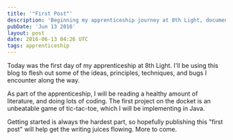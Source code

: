 ```yaml
---
title: '"First Post"'
description: 'Beginning my apprenticeship journey at 8th Light, documenting the ideas, principles, and techniques I encounter along the way.'
pubDate: 'Jun 13 2016'
layout: post
date: 2016-06-13 04:26 UTC
tags: apprenticeship
---
```


Today was the first day of my apprenticeship at 8th Light. I'll be using this blog to flesh out some of the ideas, principles, techniques, and bugs I encounter along the way.

As part of the apprenticeship, I will be reading a healthy amount of literature, and doing lots of coding. The first project on the docket is an unbeatable game of tic-tac-toe, which I will be implementing in Java.

Getting started is always the hardest part, so hopefully publishing this "first post" will help get the writing juices flowing. More to come.
